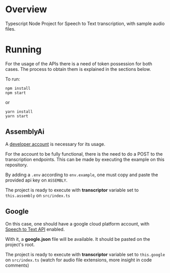 # Overview
Typescript Node Project for Speech to Text transcription, with sample audio files.

# Running
For the usage of the APIs there is a need of token possession for both cases. The process to obtain them is explained in the sections below.

To run:
```
npm install
npm start
```
or

```
yarn install
yarn start
```

## AssemblyAi 

A [developer account](https://www.assemblyai.com/dashboard/signup) is necessary for its usage. 

For the account to be fully functional, there is the need to do a POST to the transcription endpoints.
This can be made by executing the example on this repository.

By adding a `.env` according to `env.example`, one must copy and paste the provided api key on `ASSEMBLY`. 

The project is ready to execute with **transcriptor** variable set to `this.assembly` on `src/index.ts`

## Google

On this case, one should have a google cloud platform account, with [Speech to Text API](https://cloud.google.com/speech-to-text/docs/before-you-begin) enabled.

With it, a **google.json** file will be available. It should be pasted on the project's root.

The project is ready to execute with **transcriptor** variable set to `this.google` on `src/index.ts` (watch for audio file extensions, more insight in code comments)
